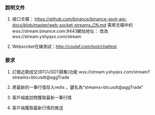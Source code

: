### 說明文件


1. 接口文檔：
   https://github.com/binance/binance-spot-api-docs/blob/master/web-socket-streams_CN.md
   需將文檔中的 wss://stream.binance.com:9443網站地址：
   改為 wss://stream.yshyqxx.com/stream

2. Websocket在線測試：http://coolaf.com/tool/chattest

### 要求
1. 訂閱近期成交(BTCUSDT歸集)功能
wss://stream.yshyqxx.com/stream?streams=btcusdt@aggTrade

2. 將最新的一筆行情存入redis ，鍵名為“streams=btcusdt@aggTrade”

3. 客戶端能訪問獲取最新一筆行情

4. 客戶端獲取最新行情的推送
